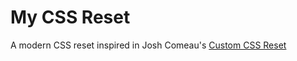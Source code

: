 # My CSS Reset

A modern CSS reset inspired in Josh Comeau's [Custom CSS Reset](https://www.joshwcomeau.com/css/custom-css-reset/)
